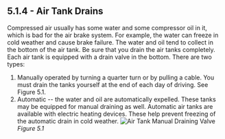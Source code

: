 ## 5.1.4 - Air Tank Drains
Compressed air usually has some water and some compressor oil in it, which is bad for the air brake system. For example, the water can freeze in cold weather and cause brake failure. The water and oil tend to collect in the bottom of the air tank. Be sure that you drain the air tanks completely. Each air tank is equipped with a drain valve in the bottom. There are two types:
1. Manually operated by turning a quarter turn or by pulling a cable. You must drain the tanks yourself at the end of each day of driving. See Figure 5.1.
2. Automatic -- the water and oil are automatically expelled. These tanks may be equipped for manual draining as well.
Automatic air tanks are available with electric heating devices. These help prevent freezing of the automatic drain in cold weather.
![Air Tank Manual Draining Valve]()
_Figure 5.1_